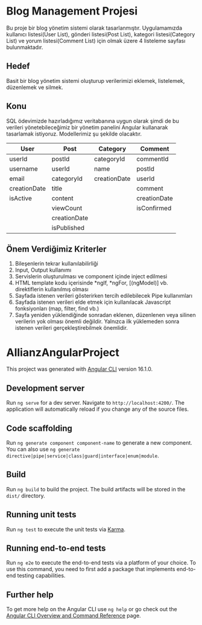 # Blog Management Projesi

Bu proje bir blog yönetim sistemi olarak tasarlanmıştır. Uygulamamızda kullanıcı listesi(User List), gönderi listesi(Post List), kategori listesi(Category List) ve yorum listesi(Comment List) için olmak üzere 4 listeleme sayfası bulunmaktadır.

## Hedef
Basit bir blog yönetim sistemi oluşturup verilerimizi eklemek, listelemek, düzenlemek ve
silmek.

## Konu
SQL ödevimizde hazırladığımız veritabanına uygun olarak şimdi de bu verileri
yönetebileceğimiz bir yönetim panelini Angular kullanarak tasarlamak istiyoruz. Modellerimiz
şu şekilde olacaktır.


| User | Post |Category |Comment |
|------|------|------|------|
|userId|postId|categoryId|commentId| 
|username|userId|name|postId| 
|email|categoryId|creationDate|userId| 
|creationDate|title|    |comment|
|isActive|content|      |creationDate|
|        |viewCount|    |isConfirmed |
|        |creationDate| |            |
|        |isPublished|  |            |
    

## Önem Verdiğimiz Kriterler
1. Bileşenlerin tekrar kullanılabilirliği
2. Input, Output kullanımı
3. Servislerin oluşturulması ve component içinde inject edilmesi
4. HTML template kodu içerisinde *ngIf, *ngFor, [(ngModel)] vb. direktiflerin kullanılmış
olması
5. Sayfada istenen verileri gösterirken tercih edilebilecek Pipe kullanımları
6. Sayfada istenen verileri elde etmek için kullanılacak Javascript fonksiyonları (map,
filter, find vb.)
7. Sayfa yeniden yüklendiğinde sonradan eklenen, düzenlenen veya silinen
verilerin yok olması önemli değildir. Yalnızca ilk yüklemeden sonra istenen
verileri gerçekleştirebilmek önemlidir.



# AllianzAngularProject

This project was generated with [Angular CLI](https://github.com/angular/angular-cli) version 16.1.0.

## Development server

Run `ng serve` for a dev server. Navigate to `http://localhost:4200/`. The application will automatically reload if you change any of the source files.

## Code scaffolding

Run `ng generate component component-name` to generate a new component. You can also use `ng generate directive|pipe|service|class|guard|interface|enum|module`.

## Build

Run `ng build` to build the project. The build artifacts will be stored in the `dist/` directory.

## Running unit tests

Run `ng test` to execute the unit tests via [Karma](https://karma-runner.github.io).

## Running end-to-end tests

Run `ng e2e` to execute the end-to-end tests via a platform of your choice. To use this command, you need to first add a package that implements end-to-end testing capabilities.

## Further help

To get more help on the Angular CLI use `ng help` or go check out the [Angular CLI Overview and Command Reference](https://angular.io/cli) page.
